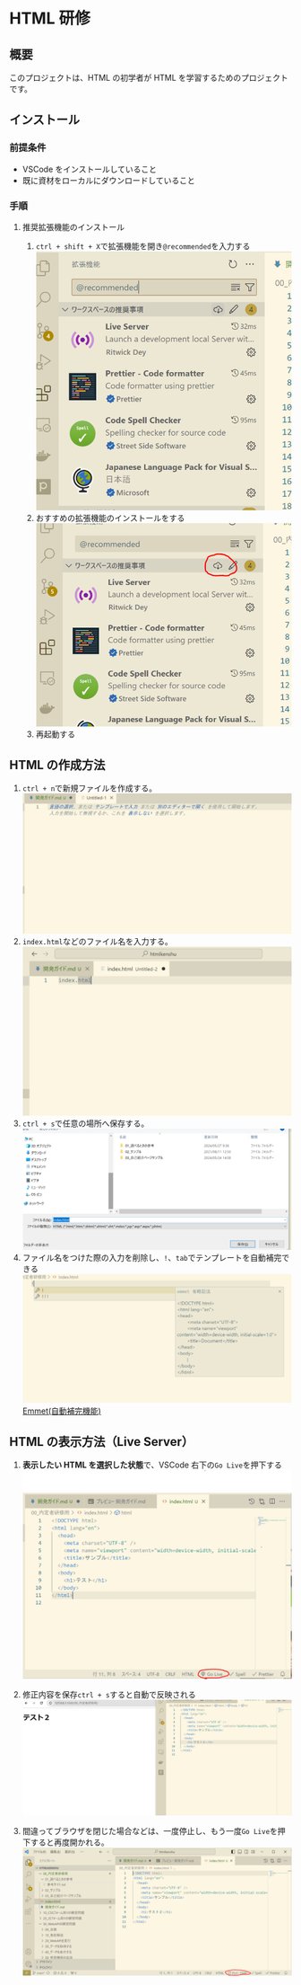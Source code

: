 # HTML 研修

## 概要

このプロジェクトは、HTML の初学者が HTML を学習するためのプロジェクトです。

## インストール

### 前提条件

- VSCode をインストールしていること
- 既に資材をローカルにダウンロードしていること

### 手順

1. 推奨拡張機能のインストール

   1. `ctrl + shift + X`で拡張機能を開き`@recommended`を入力する
      ![alt text](../docs/images/README/image.png)
   1. おすすめの拡張機能のインストールをする
      ![alt text](../docs/images/README/image-1.png)
   1. 再起動する

## HTML の作成方法

1. `ctrl + n`で新規ファイルを作成する。
   ![alt text](../docs/images/README/image-2.png)
1. `index.html`などのファイル名を入力する。
   ![alt text](../docs/images/README/image-3.png)
1. `ctrl + s`で任意の場所へ保存する。
   ![alt text](../docs/images/README/image-5.png)
1. ファイル名をつけた際の入力を削除し、`!`、`tab`でテンプレートを自動補完できる
   ![alt text](../docs/images/README/image-4.png)
   　 [Emmet(自動補完機能)](https://qiita.com/mikd/items/183023f99db8954a0443)

## HTML の表示方法（Live Server）

1.  **表示したい HTML を選択した状態**で、VSCode 右下の`Go Live`を押下する
    ![alt text](../docs/images/README/image-8.png)

1.  修正内容を保存`ctrl + s`すると自動で反映される
    ![alt text](../docs/images/README/image-7.png)

1.  間違ってブラウザを閉じた場合などは、一度停止し、もう一度`Go Live`を押下すると再度開かれる。
    ![alt text](../docs/images/README/image-6.png)
